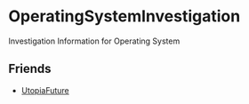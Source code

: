 # OperatingSystemInvestigation
Investigation Information for Operating System

## Friends

- [UtopiaFuture](https://github.com/UtopianFuture/UtopianFuture.github.io)
